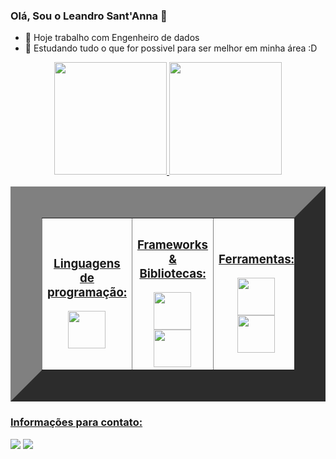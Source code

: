 ### Olá, Sou o Leandro Sant'Anna 👋

- 🔭 Hoje trabalho com Engenheiro de dados
- 🌱 Estudando tudo o que for possivel para ser melhor em minha área :D

<div align="center">
  <a href="https://github.com/LeandroSant02">
  <img height="180em" src="https://github-readme-stats.vercel.app/api?username=LeandroSant02&show_icons=true&theme=dracula&include_all_commits=true&count_private=true"/>
  <img height="180em" src="https://github-readme-stats.vercel.app/api/top-langs/?username=LeandroSant02&layout=compact&langs_count=7&theme=dracula"/>
</div>
  
  
  
<div align="center">
<table style="max-width:100%" border="50" cellspacing="50">
  <tr>
    <th>
      <h3>Linguagens de programação:</h3>
      <img  height='60'src="https://cdn.jsdelivr.net/gh/devicons/devicon/icons/python/python-original-wordmark.svg" />
    </th>
    <th>
      <h3>Frameworks & Bibliotecas:</h3>
      <img height='60' src="https://www.vectorlogo.zone/logos/apache_spark/apache_spark-ar21.svg" />
      <img height='60' src="https://cdn.jsdelivr.net/gh/devicons/devicon/icons/pandas/pandas-original-wordmark.svg" />
    </th>
    <th>
      <h3>Ferramentas:</h3>
      <img height='60' src="https://cdn.jsdelivr.net/gh/devicons/devicon/icons/jupyter/jupyter-original-wordmark.svg" />
      <img height='60' src="https://cdn.jsdelivr.net/gh/devicons/devicon/icons/vscode/vscode-original-wordmark.svg" />
    </th>
  </tr>
</table>
</div>



  <div> 
  <h3>Informações para contato:</h3>
  <a href = "mailto:leandro.sant02@hotmail.com" target="_blank"><img src="https://img.shields.io/badge/Microsoft_Outlook-0078D4?style=for-the-badge&logo=microsoft-outlook&logoColor=white" target="_blank"></a>
  <a href="https://www.linkedin.com/in/leandrosantanna/" target="_blank"><img src="https://img.shields.io/badge/-LinkedIn-%230077B5?style=for-the-badge&logo=linkedin&logoColor=white" target="_blank"></a> 
  </div>
